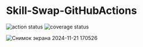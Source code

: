 # Skill-Swap-GitHubActions


![action status](https://github.com/Zhanylmyrza/Skill-Swap-GitHubActions/actions/workflows/github-actions.yaml/badge.svg)
![coverage status](https://gist.github.com/Zhanylmyrza/3c81ec8e804b0ea9c040e305a036a806/raw/coverage.svg)




![Снимок экрана 2024-11-21 170526](https://github.com/user-attachments/assets/ca5dd484-8976-4ee7-9f11-46e11f432b1d)
